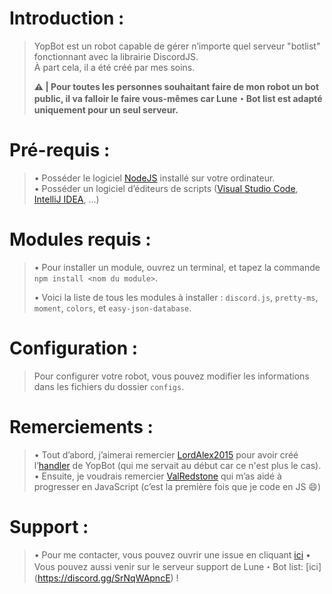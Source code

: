 # Introduction :
> YopBot est un robot capable de gérer n’importe quel serveur "botlist" fonctionnant avec la librairie DiscordJS.  
> À part cela, il a été créé par mes soins. 
>
> **⚠️ | Pour toutes les personnes souhaitant faire de mon robot un bot public, il va falloir le faire vous-mêmes car Lune・Bot list est adapté uniquement pour __un seul serveur__.**
# Pré-requis :
> • Posséder le logiciel [NodeJS](https://nodejs.org) installé sur votre ordinateur.  
> • Posséder un logiciel d’éditeurs de scripts ([Visual Studio Code](https://code.visualstudio.com/), [IntelliJ IDEA](https://www.jetbrains.com/idea), ...)
# Modules requis :
> • Pour installer un module, ouvrez un terminal, et tapez la commande `npm install <nom du module>`.  
>
> • Voici la liste de tous les modules à installer : `discord.js`, `pretty-ms`, `moment`, `colors`, et `easy-json-database`.
# Configuration :
> Pour configurer votre robot, vous pouvez modifier les informations dans les fichiers du dossier `configs`.
# Remerciements :
> • Tout d’abord, j’aimerai remercier [LordAlex2015](https://github.com/LordAlex2015) pour avoir créé l’[handler](https://github.com/LordAlex2015/handler-discord.js) de YopBot (qui me servait au début car ce n'est plus le cas).  
> • Ensuite, je voudrais remercier [ValRedstone](https://github.com/ValRedstone) qui m’as aidé à progresser en JavaScript (c’est la première fois que je code en JS 😄)
# Support :
> • Pour me contacter, vous pouvez ouvrir une issue en cliquant [ici](https://github.com/Nonolanlan1007/Yop-Bot/issues/new)
> • Vous pouvez aussi venir sur le serveur support de Lune・Bot list: [ici] (https://discord.gg/SrNqWApncE) !
